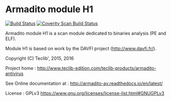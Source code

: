 Armadito module H1
==================
[![Build Status](https://travis-ci.org/armadito/armadito-mod-h1.svg?branch=DEV)](https://travis-ci.org/armadito/armadito-mod-h1)
<a href="https://scan.coverity.com/projects/armadito-armadito-mod-h1">
  <img alt="Coverity Scan Build Status"
       src="https://scan.coverity.com/projects/10494/badge.svg"/>
</a>

Armadito module H1 is a scan module dedicated to binaries analysis (PE and ELF).

Module H1 is based on work by the DAVFI project (http://www.davfi.fr/).

Copyright (C) Teclib', 2015, 2016

Project home : <http://www.teclib-edition.com/teclib-products/armadito-antivirus>

See Online documentation at : <http://armadito-av.readthedocs.io/en/latest/>

License : GPLv3 <https://www.gnu.org/licenses/license-list.html#GNUGPLv3>
